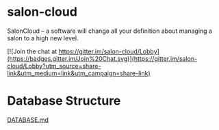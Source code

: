 # salon-cloud
SalonCloud – a software will change all your definition about managing a salon to a high new level.

[![Join the chat at https://gitter.im/salon-cloud/Lobby](https://badges.gitter.im/Join%20Chat.svg)](https://gitter.im/salon-cloud/Lobby?utm_source=share-link&utm_medium=link&utm_campaign=share-link)

# Database Structure
[DATABASE.md](https://github.com/thanhtruong0315/salon-cloud/blob/master/DATABASE.md)
